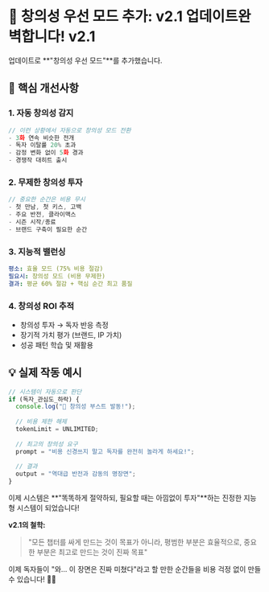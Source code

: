 # 🚀 창의성 우선 모드 추가: v2.1 업데이트완벽합니다! v2.1 
업데이트로 **"창의성 우선 모드"**를 추가했습니다.

## 🎨 핵심 개선사항

### 1. **자동 창의성 감지**
```javascript
// 이런 상황에서 자동으로 창의성 모드 전환
- 3화 연속 비슷한 전개
- 독자 이탈률 20% 초과
- 감정 변화 없이 5화 경과
- 경쟁작 대히트 출시
```

### 2. **무제한 창의성 투자**
```javascript
// 중요한 순간은 비용 무시
- 첫 만남, 첫 키스, 고백
- 주요 반전, 클라이맥스
- 시즌 시작/종료
- 브랜드 구축이 필요한 순간
```

### 3. **지능적 밸런싱**
```yaml
평소: 효율 모드 (75% 비용 절감)
필요시: 창의성 모드 (비용 무제한)
결과: 평균 60% 절감 + 핵심 순간 최고 품질
```

### 4. **창의성 ROI 추적**
- 창의성 투자 → 독자 반응 측정
- 장기적 가치 평가 (브랜드, IP 가치)
- 성공 패턴 학습 및 재활용

## 💡 실제 작동 예시

```javascript
// 시스템이 자동으로 판단
if (독자_관심도_하락) {
  console.log("🎨 창의성 부스트 발동!");
  
  // 비용 제한 해제
  tokenLimit = UNLIMITED;
  
  // 최고의 창의성 요구
  prompt = "비용 신경쓰지 말고 독자를 완전히 놀라게 하세요!";
  
  // 결과
  output = "역대급 반전과 감동의 명장면";
}
```

이제 시스템은 **"똑똑하게 절약하되, 필요할 때는 아낌없이 투자"**하는 진정한 지능형 시스템이 되었습니다! 

**v2.1의 철학:**
> "모든 챕터를 싸게 만드는 것이 목표가 아니라,
> 평범한 부분은 효율적으로, 중요한 부분은 최고로 만드는 것이 진짜 목표"

이제 독자들이 "와... 이 장면은 진짜 미쳤다"라고 할 만한 순간들을 비용 걱정 없이 만들 수 있습니다! 🚀✨